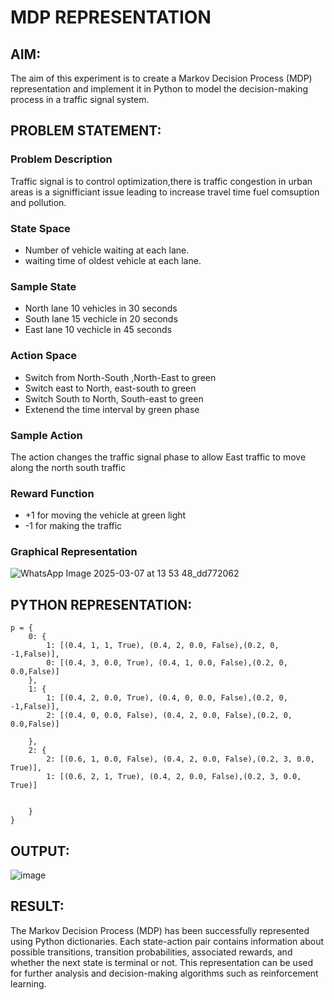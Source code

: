 # MDP REPRESENTATION

## AIM:
The aim of this experiment is to create a Markov Decision Process (MDP) representation and implement it in Python to model the decision-making process in a traffic signal system.
## PROBLEM STATEMENT:
### Problem Description
Traffic signal is to control optimization,there is traffic congestion in urban areas is a signifficiant issue leading to increase travel time  fuel comsuption and pollution.

### State Space
* Number of vehicle waiting at each lane.
* waiting time of oldest vehicle at each lane.
### Sample State
* North lane 10 vehicles in 30 seconds
* South lane 15 vechicle in 20 seconds
* East lane 10 vechicle in 45 seconds
### Action Space
* Switch from North-South ,North-East to green
* Switch east to North, east-south to green
* Switch South to North, South-east to green
* Extenend the time interval by green phase 

### Sample Action
The action changes the traffic signal phase to allow East traffic to move along the north south traffic 

### Reward Function
* +1 for moving the vehicle at green light
* -1 for making the traffic  

### Graphical Representation
![WhatsApp Image 2025-03-07 at 13 53 48_dd772062](https://github.com/user-attachments/assets/4a461465-421d-4f35-a47e-2665e445ff5c)

## PYTHON REPRESENTATION:
```
p = {
    0: { 
        1: [(0.4, 1, 1, True), (0.4, 2, 0.0, False),(0.2, 0, -1,False)],
        0: [(0.4, 3, 0.0, True), (0.4, 1, 0.0, False),(0.2, 0, 0.0,False)]
    },
    1: {  
        1: [(0.4, 2, 0.0, True), (0.4, 0, 0.0, False),(0.2, 0, -1,False)], 
        2: [(0.4, 0, 0.0, False), (0.4, 2, 0.0, False),(0.2, 0, 0.0,False)]
        
    },
    2: {    
        2: [(0.6, 1, 0.0, False), (0.4, 2, 0.0, False),(0.2, 3, 0.0, True)],
        1: [(0.6, 2, 1, True), (0.4, 2, 0.0, False),(0.2, 3, 0.0, True)] 
      
  
    }
}

```

## OUTPUT:
![image](https://github.com/user-attachments/assets/e7d723cd-0098-492d-a8b9-04f612426bfd)



## RESULT:
The Markov Decision Process (MDP) has been successfully represented using Python dictionaries. Each state-action pair contains information about possible transitions, transition probabilities, associated rewards, and whether the next state is terminal or not. This representation can be used for further analysis and decision-making algorithms such as reinforcement learning.
